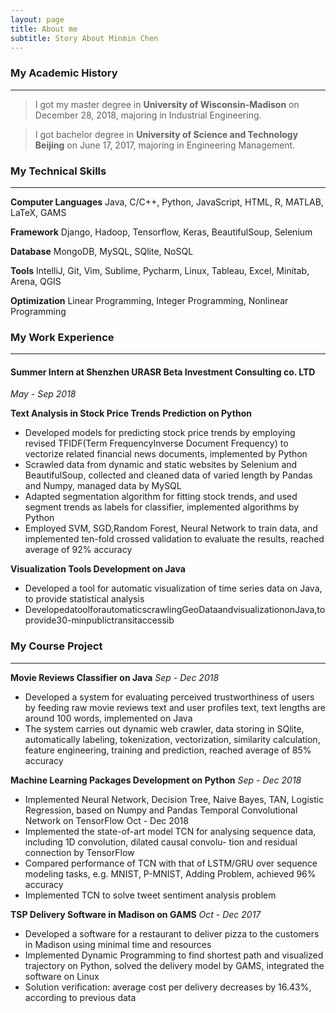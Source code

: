 ```yaml
---
layout: page
title: About me
subtitle: Story About Minmin Chen
---
```


### My Academic History
------
> I got my master degree in **University of Wisconsin-Madison** on December 28, 2018, majoring in Industrial Engineering.

> I got bachelor degree in **University of Science and Technology Beijing** on June 17, 2017, majoring in Engineering Management.

### My Technical Skills
------
**Computer Languages**    Java, C/C++, Python, JavaScript, HTML, R, MATLAB, LaTeX, GAMS

**Framework**    Django, Hadoop, Tensorflow, Keras, BeautifulSoup, Selenium

**Database**    MongoDB, MySQL, SQlite, NoSQL

**Tools**    IntelliJ, Git, Vim, Sublime, Pycharm, Linux, Tableau, Excel, Minitab, Arena, QGIS

**Optimization**    Linear Programming, Integer Programming, Nonlinear Programming

### My Work Experience
------
#### Summer Intern at Shenzhen URASR Beta Investment Consulting co. LTD 

*May - Sep 2018*

**Text Analysis in Stock Price Trends Prediction on Python**
- Developed models for predicting stock price trends by employing revised TFIDF(Term FrequencyInverse Document Frequency) to vectorize related financial news documents, implemented by Python
- Scrawled data from dynamic and static websites by Selenium and BeautifulSoup, collected and cleaned data of varied length by Pandas and Numpy, managed data by MySQL
- Adapted segmentation algorithm for fitting stock trends, and used segment trends as labels for classifier, implemented algorithms by Python
- Employed SVM, SGD,Random Forest, Neural Network to train data, and implemented ten-fold crossed validation to evaluate the results, reached average of 92% accuracy

**Visualization Tools Development on Java**
- Developed a tool for automatic visualization of time series data on Java, to provide statistical analysis
- DevelopedatoolforautomaticscrawlingGeoDataandvisualizationonJava,toprovide30-minpublictransitaccessib

### My Course Project
------
**Movie Reviews Classifier on Java**
*Sep - Dec 2018*
- Developed a system for evaluating perceived trustworthiness of users by feeding raw movie reviews text and user profiles text, text lengths are around 100 words, implemented on Java
- The system carries out dynamic web crawler, data storing in SQlite, automatically labeling, tokenization, vectorization, similarity calculation, feature engineering, training and prediction, reached average of 85% accuracy

**Machine Learning Packages Development on Python**
*Sep - Dec 2018*
- Implemented Neural Network, Decision Tree, Naive Bayes, TAN, Logistic Regression, based on Numpy and Pandas
Temporal Convolutional Network on TensorFlow Oct - Dec 2018
- Implemented the state-of-art model TCN for analysing sequence data, including 1D convolution, dilated causal convolu-
tion and residual connection by TensorFlow
- Compared performance of TCN with that of LSTM/GRU over sequence modeling tasks, e.g. MNIST, P-MNIST, Adding
Problem, achieved 96% accuracy
- Implemented TCN to solve tweet sentiment analysis problem

**TSP Delivery Software in Madison on GAMS**
*Oct - Dec 2017*
- Developed a software for a restaurant to deliver pizza to the customers in Madison using minimal time and resources
- Implemented Dynamic Programming to find shortest path and visualized trajectory on Python, solved the delivery model
by GAMS, integrated the software on Linux
- Solution verification: average cost per delivery decreases by 16.43%, according to previous data

